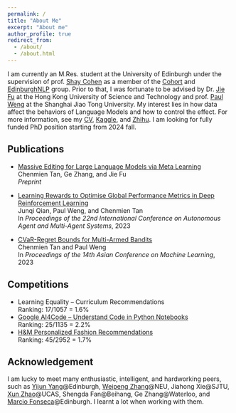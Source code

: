```yaml
---
permalink: /
title: "About Me"
excerpt: "About me"
author_profile: true
redirect_from: 
  - /about/
  - /about.html
---
```


I am currently an M.Res. student at the University of Edinburgh under the supervision of prof. [Shay Cohen](https://homepages.inf.ed.ac.uk/scohen/)
as a member of the [Cohort](https://bollin.inf.ed.ac.uk) and [EdinburghNLP](https://edinburghnlp.inf.ed.ac.uk/) group.
Prior to that, I was fortunate to be advised by Dr. [Jie Fu](https://bigaidream.github.io/) at the Hong Kong University of Science and Technology and prof. [Paul Weng](http://weng.fr/) at the Shanghai Jiao Tong University.
My interest lies in how data affect the behaviors of Language Models and how to control the effect.
For more information, see my [CV](https://chenmientan.github.io/files/CV.pdf), [Kaggle](https://www.kaggle.com/chenmientan), and [Zhihu](https://www.zhihu.com/people/tanchenmien).
I am looking for fully funded PhD position starting from 2024 fall.

## Publications

* [Massive Editing for Large Language Models via Meta Learning](https://arxiv.org/pdf/2311.04661.pdf)  
Chenmien Tan, Ge Zhang, and Jie Fu  
*Preprint*

* [Learning Rewards to Optimise Global Performance Metrics in Deep Reinforcement Learning](https://www.southampton.ac.uk/~eg/AAMAS2023/pdfs/p1951.pdf)  
Junqi Qian, Paul Weng, and Chenmien Tan  
In *Proceedings of the 22nd International Conference on Autonomous Agent and Multi-Agent Systems*, 2023

* [CVaR-Regret Bounds for Multi-Armed Bandits](https://proceedings.mlr.press/v189/tan23a/tan23a.pdf)  
Chenmien Tan and Paul Weng  
In *Proceedings of the 14th Asian Conference on Machine Learning*, 2023

## Competitions

* Learning Equality – Curriculum Recommendations  
Ranking: 17/1057 = 1.6%
* [Google AI4Code – Understand Code in Python Notebooks](https://www.kaggle.com/competitions/AI4Code/discussion/343603)  
Ranking: 25/1135 = 2.2%  
* [H&M Personalized Fashion Recommendations](https://github.com/Wp-Zhang/H-M-Fashion-RecSys)  
Ranking: 45/2952 = 1.7%

## Acknowledgement

I am lucky to meet many enthusiastic, intelligent, and hardworking peers, such as [Yijun Yang](https://thomasyyj.github.io/yangyijun/)@Edinburgh, [Weipeng Zhang](https://github.com/Wp-Zhang)@NEU, Jiahong Xie@SJTU, [Xun Zhao](https://github.com/CarnoZhao)@UCAS, Shengda Fan@Beihang, Ge Zhang@Waterloo, and [Marcio Fonseca](https://marciofonseca.me)@Edinburgh.
I learnt a lot when working with them.